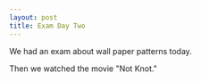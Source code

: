 ```yaml
---
layout: post
title: Exam Day Two
---
```


We had an exam about wall paper patterns today.

Then we watched the movie "Not Knot."
